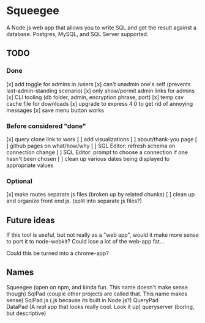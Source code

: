 # Squeegee

A Node.js web app that allows you to write SQL and get the result against a database. Postgres, MySQL, and SQL Server supported.


## TODO

### Done
[x] add toggle for admins in /users
[x] can't unadmin one's self (prevents last-admin-standing scenario)
[x] only show/permit admin links for admins
[x] CLI tooling (db folder, admin, encryption phrase, port) 
[x] temp csv cache file for downloads 
[x] upgrade to express 4.0 to get rid of annoying messages
[x] save menu button works

### Before considered "done"
[x] query clone link to work
[ ] add visualizations
[ ] about/thank-you page
[ ] github pages on what/how/why
[ ] SQL Editor: refresh schema on connection change
[ ] SQL Editor: prompt to choose a connection if one hasn't been chosen
[ ] clean up various dates being displayed to appropriate values

### Optional
[x] make routes separate js files (broken up by related chunks)
[ ] clean up and organize front end js. (split into separate js files?)


## Future ideas

If this tool is useful, but not really as a "web app", would it make more sense to port it to node-webkit? Could lose a lot of the web-app fat...

Could this be turned into a chrome-app?


## Names

Squeegee     (open on npm, and kinda fun. This name doesn't make sense though)
SqlPad       (couple other projects are called that. This name makes sense)
SqlPad.js    (.js because its built in Node.js?)
QueryPad     
DataPad      (A *real* app that looks really cool. Look it up)
queryserver  (boring, but descriptive)
